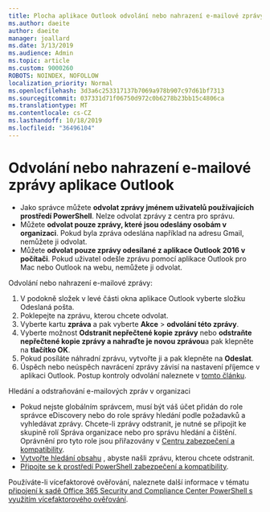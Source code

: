 ```yaml
---
title: Plocha aplikace Outlook odvolání nebo nahrazení e-mailové zprávy
ms.author: daeite
author: daeite
manager: joallard
ms.date: 3/13/2019
ms.audience: Admin
ms.topic: article
ms.custom: 9000260
ROBOTS: NOINDEX, NOFOLLOW
localization_priority: Normal
ms.openlocfilehash: 3d3a6c253317137b7069a978b907c97d61bf7313
ms.sourcegitcommit: 037331d71f06750d972c0b6278b23bb15c4806ca
ms.translationtype: MT
ms.contentlocale: cs-CZ
ms.lasthandoff: 10/18/2019
ms.locfileid: "36496104"
---
```

# <a name="recall-or-replace-an-outlook-email-message"></a>Odvolání nebo nahrazení e-mailové zprávy aplikace Outlook

- Jako správce můžete **odvolat zprávy jménem uživatelů používajících prostředí PowerShell**. Nelze odvolat zprávy z centra pro správu.
- Můžete **odvolat pouze zprávy, které jsou odeslány osobám v organizaci**. Pokud byla zpráva odeslána například na adresu Gmail, nemůžete ji odvolat.
- Můžete **odvolat pouze zprávy odesílané z aplikace Outlook 2016 v počítači**. Pokud uživatel odešle zprávu pomocí aplikace Outlook pro Mac nebo Outlook na webu, nemůžete ji odvolat.

Odvolání nebo nahrazení e-mailové zprávy:

1. V podokně složek v levé části okna aplikace Outlook vyberte složku Odeslaná pošta.
1. Poklepejte na zprávu, kterou chcete odvolat.
1. Vyberte kartu **zpráva** a pak vyberte **Akce** > **odvolání této zprávy**.
1. Vyberte možnost **Odstranit nepřečtené kopie zprávy** nebo **odstraňte nepřečtené kopie zprávy a nahraďte je novou zprávou**a pak klepněte na **tlačítko OK**.
1. Pokud posíláte náhradní zprávu, vytvořte ji a pak klepněte na **Odeslat**.
1. Úspěch nebo neúspěch navrácení zprávy závisí na nastavení příjemce v aplikaci Outlook. Postup kontroly odvolání naleznete v [tomto článku](https://support.office.com/article/35027f88-d655-4554-b4f8-6c0729a723a0).

Hledání a odstraňování e-mailových zpráv v organizaci

- Pokud nejste globálním správcem, musí být váš účet přidán do role správce eDiscovery nebo do role správy hledání podle požadavků a vyhledávat zprávy. Chcete-li zprávy odstranit, je nutné se připojit ke skupině rolí Správa organizace nebo pro správu hledání a čištění. Oprávnění pro tyto role jsou přiřazovány v [Centru zabezpečení a kompatibility](https://go.microsoft.com/fwlink/?linkid=2083731).
- [Vytvořte hledání obsahu](https://docs.microsoft.com/office365/securitycompliance/content-search) , abyste našli zprávu, kterou chcete odstranit.
- [Připojte se k prostředí PowerShell zabezpečení a kompatibility](https://docs.microsoft.com/powershell/exchange/office-365-scc/connect-to-scc-powershell/connect-to-scc-powershell?view=exchange-ps).

Používáte-li vícefaktorové ověřování, naleznete další informace v tématu [připojení k sadě Office 365 Security and Compliance Center PowerShell s využitím vícefaktorového ověřování](https://docs.microsoft.com/powershell/exchange/office-365-scc/connect-to-scc-powershell/mfa-connect-to-scc-powershell?view=exchange-ps).